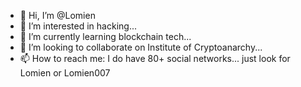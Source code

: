 - 👋 Hi, I’m @Lomien
- 👀 I’m interested in hacking...
- 🌱 I’m currently learning blockchain tech...
- 💞️ I’m looking to collaborate on Institute of Cryptoanarchy...
- 📫 How to reach me: I do have 80+ social networks... just look for Lomien or Lomien007

<!---
Lomien007/Lomien007 is a ✨ special ✨ repository because its `README.md` (this file) appears on your GitHub profile.
You can click the Preview link to take a look at your changes.
--->
